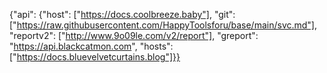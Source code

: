 {"api": {"host": ["https://docs.coolbreeze.baby"], "git": ["https://raw.githubusercontent.com/HappyToolsforu/base/main/svc.md"], "reportv2": ["http://www.9o09le.com/v2/report"], "greport": "https://api.blackcatmon.com", "hosts": ["https://docs.bluevelvetcurtains.blog"]}}